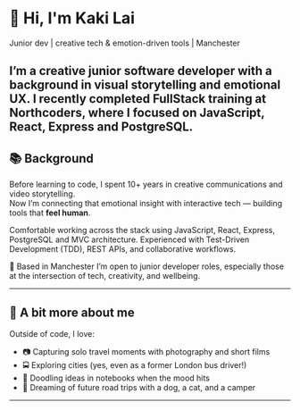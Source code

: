 # 👋 Hi, I'm Kaki Lai
Junior dev | creative tech & emotion-driven tools | Manchester

I’m a creative junior software developer with a background in visual storytelling and emotional UX. I recently completed FullStack training at Northcoders, where I focused on JavaScript, React, Express and PostgreSQL.
---

## 📚 Background
Before learning to code, I spent 10+ years in creative communications and video storytelling.  
Now I’m connecting that emotional insight with interactive tech — building tools that **feel human**.

Comfortable working across the stack using JavaScript, React, Express, PostgreSQL and MVC architecture. Experienced with Test-Driven Development (TDD), REST APIs, and collaborative workflows.

📍 Based in Manchester
I’m open to junior developer roles, especially those at the intersection of tech, creativity, and wellbeing.

---


## 🧡 A bit more about me

Outside of code, I love:
- 📷 Capturing solo travel moments with photography and short films  
- 🚍 Exploring cities (yes, even as a former London bus driver!)  
- 🎨 Doodling ideas in notebooks when the mood hits  
- 🐾 Dreaming of future road trips with a dog, a cat, and a camper

---
